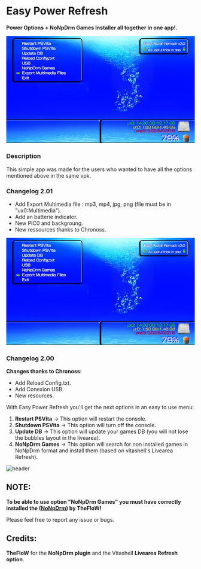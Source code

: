 # Easy Power Refresh
**Power Options + NoNpDrm Games Installer all together in one app!.**

![header](EasyPoweRefreshIII.png)

### Description ###
This simple app was made for the users who wanted to have all the options mentioned above in the same vpk.

### Changelog 2.01 ###
- Add Export Multimedia file : mp3, mp4, jpg, png (file must be in "ux0:Multimedia").<br>
- Add an batterie indicator.<br>
- New PIC0 and backgroung.<br>
- New ressources thanks to Chronoss.<br>

![header](EasyPoweRefreshIII.png)
	
### Changelog 2.00 ###
**Changes thanks to Chronoss:**
- Add Reload Config.txt.<br>
- Add Conexion USB.<br>
- New resources.<br>

With Easy Power Refresh you'll get the next options in an easy to use menu:

1. **Restart PSVita**   -> This option will restart the console.
2. **Shutdown PSVita**  -> This option will turn off the console.
3. **Update DB**        -> This option will update your games DB (you will not lose the bubbles layout in the livearea).
4. **NoNpDrm Games**    -> This option will search for non installed games in NoNpDrm format 
                      and install them (based on vitashell's Livearea Refresh).

![header](EasyPoweRefreshII.png)

## NOTE: ##
**To be able to use option "NoNpDrm Games" you must have correctly installed the  ([NoNpDrm](https://github.com/TheOfficialFloW/NoNpDrm/releases/tag/v1.1)) by TheFloW!**

Please feel free to report any issue or bugs.

## Credits: ##
**TheFloW** for the **NoNpDrm plugin** and the Vitashell **Livearea Refresh option**.
